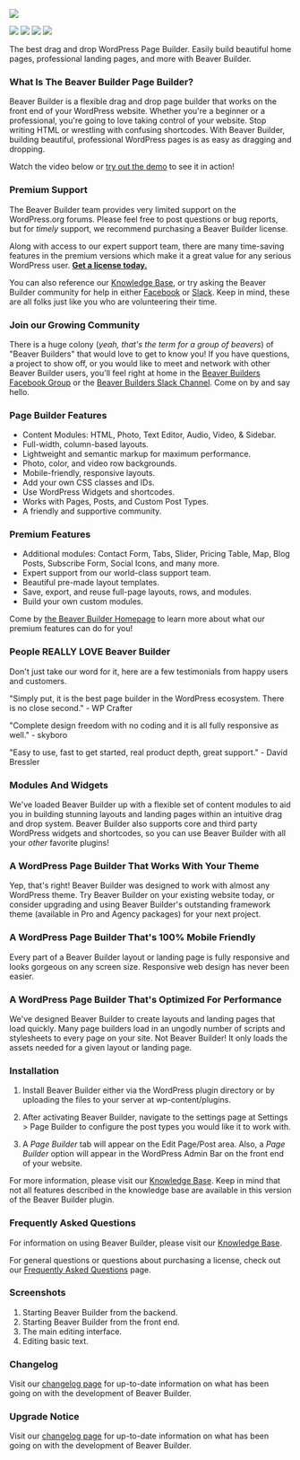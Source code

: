 <img src="https://www.wpbeaverbuilder.com/wp-content/uploads/2014/09/beaver-builder-logo1.png"></p>

<img src="https://img.shields.io/wordpress/plugin/tested/beaver-builder-lite-version.svg"> <img src="https://img.shields.io/wordpress/plugin/stars/beaver-builder-lite-version.svg"> <img src="https://img.shields.io/wordpress/plugin/dt/beaver-builder-lite-version.svg"> <img src="https://img.shields.io/wordpress/plugin/v/beaver-builder-lite-version.svg">

The best drag and drop WordPress Page Builder. Easily build beautiful home pages, professional landing pages, and more with Beaver Builder.

### What Is The Beaver Builder Page Builder? ###

Beaver Builder is a flexible drag and drop page builder that works on the front end of your WordPress website. Whether you're a beginner or a professional, you're going to love taking control of your website. Stop writing HTML or wrestling with confusing shortcodes. With Beaver Builder, building beautiful, professional WordPress pages is as easy as dragging and dropping.

Watch the video below or [try out the demo](https://www.wpbeaverbuilder.com/go/demo?utm_medium=bb-lite&utm_source=repo-readme&utm_campaign=repo-demo-link "Beaver Builder Live Demo") to see it in action!

### Premium Support ###

The Beaver Builder team provides very limited support on the WordPress.org forums. Please feel free to post questions or bug reports, but for _timely_ support, we recommend purchasing a Beaver Builder license.

Along with access to our expert support team, there are many time-saving features in the premium versions which make it a great value for any serious WordPress user. [**Get a license today.**](https://www.wpbeaverbuilder.com/pricing/?utm_medium=bb-lite&utm_source=repo-readme&utm_campaign=repo-support-cta "Beaver Builder Premium Support")

You can also reference our [Knowledge Base](https://kb.wpbeaverbuilder.com/ "Beaver Builder Knowledge Base"), or try asking the Beaver Builder community for help in either [Facebook](http://beaver.builders/wp-repo-fb "Beaver Builders on Facebook") or [Slack](http://beaver.builders/wp-repo-slack "Beaver Builders on Slack"). Keep in mind, these are all folks just like you who are volunteering their time.

### Join our Growing Community ###

There is a huge colony (_yeah, that's the term for a group of beavers_) of "Beaver Builders" that would love to get to know you! If you have questions, a project to show off, or you would like to meet and network with other Beaver Builder users, you'll feel right at home in the [Beaver Builders Facebook Group](http://beaver.builders/wp-repo-fb "Beaver Builders on Facebook") or the [Beaver Builders Slack Channel](http://beaver.builders/wp-repo-slack "Beaver Builders on Slack"). Come on by and say hello.

### Page Builder Features ###

*   Content Modules: HTML, Photo, Text Editor, Audio, Video, & Sidebar.
*   Full-width, column-based layouts.
*   Lightweight and semantic markup for maximum performance.
*   Photo, color, and video row backgrounds.
*   Mobile-friendly, responsive layouts.
*   Add your own CSS classes and IDs.
*   Use WordPress Widgets and shortcodes.
*   Works with Pages, Posts, and Custom Post Types.
*   A friendly and supportive community.

### Premium Features ###

*   Additional modules: Contact Form, Tabs, Slider, Pricing Table, Map, Blog Posts, Subscribe Form, Social Icons, and many more.
*   Expert support from our world-class support team.
*   Beautiful pre-made layout templates.
*   Save, export, and reuse full-page layouts, rows, and modules.
*   Build your own custom modules.

Come by [the Beaver Builder Homepage](https://www.wpbeaverbuilder.com/?utm_medium=bb-lite&utm_source=repo-readme&utm_campaign=repo-homepage-link "Beaver Builder Homepage") to learn more about what our premium features can do for you!

### People REALLY LOVE Beaver Builder ###

Don't just take our word for it, here are a few testimonials from happy users and customers.

"Simply put, it is the best page builder in the WordPress ecosystem. There is no close second." - WP Crafter

"Complete design freedom with no coding and it is all fully responsive as well." - skyboro

"Easy to use, fast to get started, real product depth, great support." - David Bressler

### Modules And Widgets ###

We've loaded Beaver Builder up with a flexible set of content modules to aid you in building stunning layouts and landing pages within an intuitive drag and drop system. Beaver Builder also supports core and third party WordPress widgets and shortcodes, so you can use Beaver Builder with all your _other_ favorite plugins!

### A WordPress Page Builder That Works With Your Theme ###

Yep, that's right! Beaver Builder was designed to work with almost any WordPress theme. Try Beaver Builder on your existing website today, or consider upgrading and using Beaver Builder's outstanding framework theme (available in Pro and Agency packages) for your next project.

### A WordPress Page Builder That's 100% Mobile Friendly ###

Every part of a Beaver Builder layout or landing page is fully responsive and looks gorgeous on any screen size. Responsive web design has never been easier.

### A WordPress Page Builder That's Optimized For Performance ###

We've designed Beaver Builder to create layouts and landing pages that load quickly. Many page builders load in an ungodly number of scripts and stylesheets to every page on your site. Not Beaver Builder! It only loads the assets needed for a given layout or landing page.

### Installation ###

1. Install Beaver Builder either via the WordPress plugin directory or by uploading the files to your server at wp-content/plugins.

2. After activating Beaver Builder, navigate to the settings page at Settings > Page Builder to configure the post types you would like it to work with.

3. A _Page Builder_ tab will appear on the Edit Page/Post area. Also, a _Page Builder_ option will appear in the WordPress Admin Bar on the front end of your website.

For more information, please visit our [Knowledge Base](https://www.wpbeaverbuilder.com/documentation/?utm_medium=bb-lite&utm_source=repo-readme&utm_campaign=repo-install-kb-link "Beaver Builder Knowledge Base"). Keep in mind that not all features described in the knowledge base are available in this version of the Beaver Builder plugin.

### Frequently Asked Questions ###

For information on using Beaver Builder, please visit our [Knowledge Base](https://www.wpbeaverbuilder.com/knowledge-base/?utm_medium=bb-lite&utm_source=repo-readme&utm_campaign=repo-faq-kb-link "Beaver Builder Knowledge Base").

For general questions or questions about purchasing a license, check out our [Frequently Asked Questions](https://www.wpbeaverbuilder.com/frequently-asked-questions/?utm_medium=bb-lite&utm_source=repo-readme&utm_campaign=repo-faq-link "Beaver Builder FAQs") page.

### Screenshots ###

1. Starting Beaver Builder from the backend.
2. Starting Beaver Builder from the front end.
3. The main editing interface.
4. Editing basic text.

### Changelog ###

Visit our [changelog page](https://www.wpbeaverbuilder.com/change-logs/?utm_medium=bb-lite&utm_source=repo-readme&utm_campaign=repo-changelog-page "Beaver Builder Changelog") for up-to-date information on what has been going on with the development of Beaver Builder.

### Upgrade Notice ###

Visit our [changelog page](https://www.wpbeaverbuilder.com/change-logs/?utm_medium=bb-lite&utm_source=repo-readme&utm_campaign=repo-upgrade-page) for up-to-date information on what has been going on with the development of Beaver Builder.
